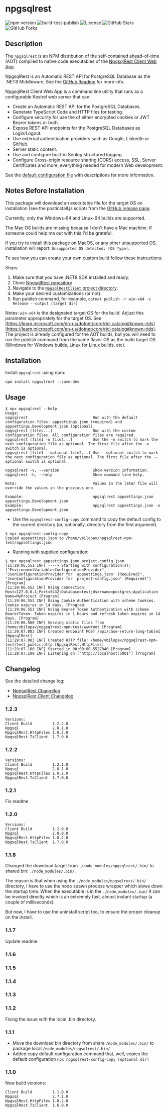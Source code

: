 # npgsqlrest

![npm version](https://badge.fury.io/js/npgsqlrest.svg)
![build-test-publish](https://github.com/vb-consulting/NpgsqlRest/workflows/build-test-publish/badge.svg)
![License](https://img.shields.io/badge/license-MIT-green)
![GitHub Stars](https://img.shields.io/github/stars/vb-consulting/NpgsqlRest?style=social)
![GitHub Forks](https://img.shields.io/github/forks/vb-consulting/NpgsqlRest?style=social)

## Description

The `npgsqlrest` is an NPM distribution of the self-contained ahead-of-time (AOT) compiled to native code executables of the [NpgsqlRest Client Web App](https://github.com/vb-consulting/NpgsqlRest/tree/master/NpgsqlRestClient). 

NpgsqlRest is an Automatic REST API for PostgreSQL Database as the .NET8 Middleware. See the [GitHub Readme](https://github.com/vb-consulting/NpgsqlRest) for more info. 

NpgsqlRest Client Web App is a command line utility that runs as a configurable Kestrel web server that can:

- Create an Automatic REST API for the PostgreSQL Databases.
- Generate TypeScript Code and HTTP files for testing.
- Configure security for use the of either encrypted cookies or JWT Bearer tokens or both.
- Expose REST API endpoints for the PostgreSQL Databases as Login/Logout.
- Use external authentication providers such as Google, LinkedIn or GitHub.
- Server static content.
- Use and configure built-in Serilog structured logging.
- Configure Cross-origin resource sharing (CORS) access, SSL, Server Certificates and more, everything needed for modern Web development.

See the [default configuration file](https://vb-consulting.github.io/npgsqlrest/config/) with descriptions for more information.

## Notes Before Installation

This package will download an executable file for the target OS on installation (see the postinstall.js script) from the [GitHub release page](https://github.com/vb-consulting/NpgsqlRest/releases/).

Currently, only the Windows-64 and Linux-64 builds are supported.

The Mac OS builds are missing because I don't have a Mac machine. If someone could help me out with this I'd be grateful. 

If you try to install this package on MacOS, or any other unsupported OS, installation will report: `Unsupported OS detected: [OS Type]`.

To see how you can create your own custom build follow these instructions:

Steps:

1) Make sure that you have .NET8 SDK installed and ready.
2) Clone [NpgsqlRest repository](https://github.com/vb-consulting/NpgsqlRest/tree/master/NpgsqlRest)
3) Navigate to the [`NpgsqlRestClient` project directory](https://github.com/vb-consulting/NpgsqlRest/tree/master/NpgsqlRestClient/).
4) Make your desired customizations (or not).
5) Run publish command, for example, `dotnet publish -r win-x64 -c Release --output [target dir]`

Notes: `win-x64` is the designated target OS for the build. Adjust this parameter appropriately for the target OS. See [https://learn.microsoft.com/en-us/dotnet/core/rid-catalog#known-rids](https://learn.microsoft.com/en-us/dotnet/core/rid-catalog#known-rids). The project is already configured for the AOT builds, but you will need to run the publish command from the same flavor OS as the build target OS (Windows for Windows builds, Linux for Linux builds, etc).

## Installation

Install `npgsqlrest` using npm:

```console
npm install npgsqlrest --save-dev
```

## Usage

```console
$ npx npgsqlrest --help
Usage:
npgsqlrest                             Run with the default configuration files: appsettings.json (required) and appsettings.Development.json (optional).
npgsqlrest [files...]                  Run with the custom configuration files. All configuration files are required.
npgsqlrest [file1 -o file2...]         Use the -o switch to mark the next configuration file as optional. The first file after the -o switch is optional.
npgsqlrest [file1 --optional file2...] Use --optional switch to mark the next configuration file as optional. The first file after the --optional switch is optional.

npgsqlrest -v, --version               Show version information.
npgsqlrest -h, --help                  Show command line help.

Note:                                  Values in the later file will override the values in the previous one.

Example:                               npgsqlrest appsettings.json appsettings.Development.json
Example:                               npgsqlrest appsettings.json -o appsettings.Development.json
```

- Use the `npgsqlrest-config-copy` command to copy the default config to the current directory (or, optionally, directory from the first argument).

```console
$ npx npgsqlrest-config-copy
Copied appsettings.json to /home/vbilopav/npgsqlrest-npm-test/appsettings.json
```

- Running with supplied configuration:

```console
$ npx npgsqlrest appsettings.json project-config.json 
[11:29:06.551 INF] ----> Starting with configuration(s): ["EnvironmentVariablesConfigurationProvider", "JsonConfigurationProvider for 'appsettings.json' (Required)", "JsonConfigurationProvider for 'project-config.json' (Required)"] [Program]
[11:29:06.552 INF] Using connection: Host=127.0.0.1;Port=5432;Database=test;Username=postgres;Application Name=MyProject [Program]
[11:29:06.553 INF] Using Cookie Authentication with scheme Cookies. Cookie expires in 14 days. [Program]
[11:29:06.553 INF] Using Bearer Token Authentication with scheme BearerToken. Token expires in 1 hours and refresh token expires in 14 days. [Program]
[11:29:06.560 INF] Serving static files from /home/vbilopav/npgsqlrest-npm-test/wwwroot [Program]
[11:29:07.083 INF] Created endpoint POST /api/case-return-long-table1 [NpgsqlRest]
[11:29:07.083 INF] Created HTTP file: /home/vbilopav/npgsqlrest-npm-test/test_public.http [NpgsqlRest.HttpFiles]
[11:29:07.100 INF] Started in 00:00:00.5527040 [Program]
[11:29:07.100 INF] Listening on ["http://localhost:5001"] [Program]
```

## Changelog

See the detailed change log: 
- [NpgsqlRest Changelog](https://vb-consulting.github.io/npgsqlrest/changelog/)
- [NpgsqlRest Client Changelog](https://vb-consulting.github.io/npgsqlrest/client/#changelog)

### 1.2.3

```console
Versions:
Client Build         1.2.2.0
Npgsql               2.8.1.0
NpgsqlRest.HttpFiles 1.0.2.0
NpgsqlRest.TsClient  1.7.0.0
```

### 1.2.2

```console
Versions:
Client Build         1.2.1.0
Npgsql               2.8.1.0
NpgsqlRest.HttpFiles 1.0.2.0
NpgsqlRest.TsClient  1.7.0.0
```

### 1.2.1

Fix readme

### 1.2.0

```console
Versions:
Client Build         1.2.0.0
Npgsql               2.8.0.0
NpgsqlRest.HttpFiles 1.0.2.0
NpgsqlRest.TsClient  1.7.0.0
```

### 1.1.8

Changed the download target from `./node_modules/npgsqlrest/.bin/` to shared bin: `./node_modules/.bin/`.

The reason is that when using the `./node_modules/npgsqlrest/.bin/` directory, I have to use the node spawn process wrapper which slows down the startup time. When the executable is in the `./node_modules/.bin/` it can be invoked directly which is an extremely fast, almost instant startup (a couple of milliseconds).

But now, I have to use the uninstall script too, to ensure the proper cleanup on the install.

### 1.1.7

Update readme.

### 1.1.6
### 1.1.5
### 1.1.4
### 1.1.3
### 1.1.2

Fixing the issue with the local .bin directory.

### 1.1.1

- Move the download bin directory from share `/node_modules/.bin/` to package local `/node_modules/npgsqlrest/.bin/`
- Added copy default configuration command that, well, copies the default configuration `npx npgsqlrest-config-copy [optional dir]`

### 1.1.0

New build versions:

```console
Client Build         1.1.0.0
Npgsql               2.7.1.0
NpgsqlRest.HttpFiles 1.0.2.0
NpgsqlRest.TsClient  1.6.0.0
```